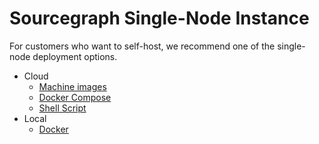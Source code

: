 # Sourcegraph Single-Node Instance

For customers who want to self-host, we recommend one of the single-node deployment options.

- Cloud
  - [Machine images](../machine-images/index.md)
  - [Docker Compose](../docker-compose/index.md)
  - [Shell Script](../single-node/script.md)
- Local
  - [Docker](../docker-single-container/index.md)
